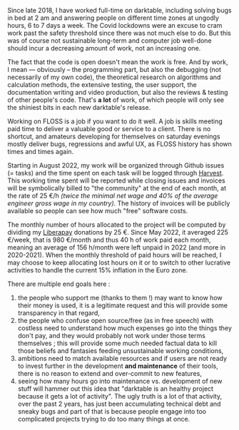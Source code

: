 Since late 2018, I have worked full-time on darktable, including solving bugs in bed at 2 am and answering people on different time zones at ungodly hours, 6 to 7 days a week. The Covid lockdowns were an excuse to cram work past the safety threshold since there was not much else to do. But this was of course not sustainable long-term and computer job well-done should incur a decreasing amount of work, not an increasing one.

The fact that the code is open doesn't mean the work is free. And by work, I mean — obviously – the programming part, but also the debugging (not necessarily of my own code), the theoretical research on algorithms and calculation methods, the extensive testing, the user support, the documentation writing and video production, but also the reviews & testing of other people's code. That's **a lot** of work, of which people will only see the shiniest bits in each new darktable's release. 

Working on FLOSS is a job if you want to do it well. A job is skills meeting paid time to deliver a valuable good or service to a client. There is no shortcut, and amateurs developing for themselves on saturday evenings mostly deliver bugs, regressions and awful UX, as FLOSS history has shown times and times again.

Starting in August 2022, my work will be organized through Github issues (= tasks) and the time spent on each task will be logged through [Harvest](https://harvestapp.com). This working time spent will be reported while closing issues and invoices will be symbolically billed to "the community" at the end of each month, at the rate of 25 €/h *(twice the minimal net wage and 40% of the average engineer gross wage in my country)*. The history of invoices will be publicly available so people can see how much "free" software costs.

The monthly number of hours allocated to the project will be computed by dividing my [Liberapay](https://liberapay.com/aurelienpierre/) donations by 25 €. Since May 2022, it averaged 225 €/week, that is 980 €/month and thus 40 h of work paid each month, meaning an average of 156 h/month were left unpaid in 2022 (and more in 2020-2021). When the monthly threshold of paid hours will be reached, I may choose to keep allocating lost hours on it or to switch to other lucrative activities to handle the current 15% inflation in the Euro zone.

There are multiple end goals here :

1. the people who support me (thanks to them !) may want to know how their money is used, it is a legitimate request and this will provide some transparency in that regard,
2. the people who confuse open source/free (as in free speech) with costless need to understand how much expenses go into the things they don't pay, and they would probably not work under those terms themselves ; this will provide some much needed factual data to kill those beliefs and fantasies feeding unsustainable working conditions,
3. ambitions need to match available resources and if users are not ready to invest further in the development **and maintenance** of their tools, there is no reason to extend and over-commit to new features,
4. seeing how many hours go into maintenance vs. development of new stuff will hammer out this idea that "darktable is an healthy project because it gets a lot of activity". The ugly truth is a lot of that activity, over the past 2 years, has just been accumulating technical debt and sneaky bugs and part of that is because people engage into too complicated projects trying to do too many things at once.